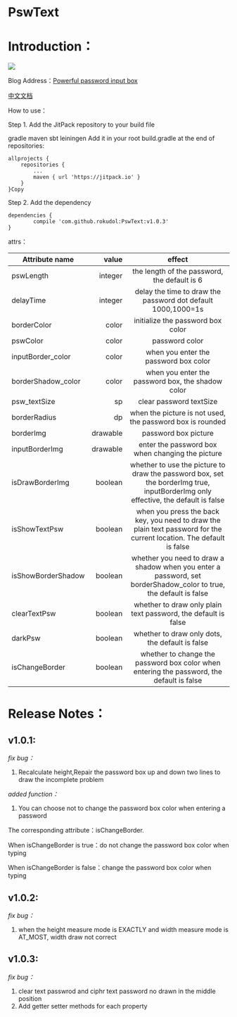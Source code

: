 ﻿# PswText
Introduction：
====
![](/GIF.gif)

Blog Address：[Powerful password input box][1]


[中文文档][2]

How to use：


Step 1. Add the JitPack repository to your build file

gradle
maven
sbt
leiningen
Add it in your root build.gradle at the end of repositories:

	allprojects {
		repositories {
			...
			maven { url 'https://jitpack.io' }
		}
	}Copy

Step 2. Add the dependency


	dependencies {
	        compile 'com.github.rokudol:PswText:v1.0.3'
	}
	
attrs：



| Attribute name        |  value   |  effect  |
| --------   | -----:  | :----:  |
| pswLength     | integer |   the length of the password, the default is 6    |
| delayTime | integer | delay the time to draw the password dot default 1000,1000=1s|
| borderColor        |   color   |   initialize the password box color   |
| pswColor        |    color    |  password color  |
| inputBorder_color | color | when you enter the password box color |
| borderShadow_color | color | when you enter the password box, the shadow color |
| psw_textSize | sp | clear password textSize |
| borderRadius | dp | when the picture is not used, the password box is rounded|
| borderImg | drawable | password box picture |
| inputBorderImg | drawable | enter the password box when changing the picture |
| isDrawBorderImg | boolean | whether to use the picture to draw the password box, set the borderImg true, inputBorderImg only effective, the default is false |
| isShowTextPsw | boolean | when you press the back key, you need to draw the plain text password for the current location. The default is false |
| isShowBorderShadow | boolean | whether you need to draw a shadow when you enter a password, set borderShadow_color to true, the default is false |
| clearTextPsw | boolean | whether to draw only plain text password, the default is false |
| darkPsw | boolean | whether to draw only dots, the default is false |
| isChangeBorder | boolean | whether to change the password box color when entering the password, the default is false |

  
Release Notes：
======
## v1.0.1:

_fix bug：_ 

1. Recalculate height,Repair the password box up and down two lines to draw the incomplete problem

_added function：_ 

1. You can choose not to change the password box color when entering a password


The corresponding attribute：isChangeBorder.

When isChangeBorder is true：do not change the password box color when typing

When isChangeBorder is false：change the password box color when typing

## v1.0.2:

_fix bug：_

1. when the height measure mode is EXACTLY and width measure mode is AT_MOST, width draw not correct


## v1.0.3:

_fix bug：_

1. clear text passwrod and ciphr text password no drawn in the middle position
2. Add getter setter methods for each property

  [1]: http://blog.rokudol.cn/%E8%87%AA%E5%AE%9A%E4%B9%89view---%E5%BC%BA%E5%A4%A7%E7%9A%84%E5%AF%86%E7%A0%81%E8%BE%93%E5%85%A5%E6%A1%86.html#more
  [2]: https://github.com/rokudol/PswText/blob/master/CN-README.md
